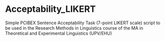 # Acceptability_LIKERT
Simple PCIBEX Sentence Acceptability Task (7-point LIKERT scale) script to be used in the Research Methods in Linguistics course of the MA in Theoretical and Experimental Linguistics (UPV/EHU) 
